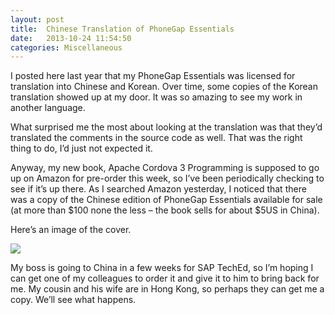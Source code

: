 ```yaml
---
layout: post
title:  Chinese Translation of PhoneGap Essentials
date:   2013-10-24 11:54:50
categories: Miscellaneous
---
```

I posted here last year that my PhoneGap Essentials was licensed for translation into Chinese and Korean. Over time, some copies of the Korean translation showed up at my door. It was so amazing to see my work in another language.

What surprised me the most about looking at the translation was that they’d translated the comments in the source code as well. That was the right thing to do, I’d just not expected it.

Anyway, my new book, Apache Cordova 3 Programming is supposed to go up on Amazon for pre-order this week, so I’ve been periodically checking to see if it’s up there. As I searched Amazon yesterday, I noticed that there was a copy of the Chinese edition of PhoneGap Essentials available for sale (at more than $100 none the less – the book sells for about $5US in China).

Here’s an image of the cover.

![](images/stories/2013/phonegap-essentials-chinese-cover.jpg)

My boss is going to China in a few weeks for SAP TechEd, so I’m hoping I can get one of my colleagues to order it and give it to him to bring back for me. My cousin and his wife are in Hong Kong, so perhaps they can get me a copy. We’ll see what happens.